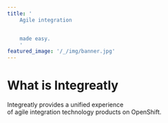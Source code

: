 ```yaml
---
title: '
    Agile integration


    made easy.
    '
featured_image: '/_/img/banner.jpg'
---
```


# What is Integreatly

Integreatly provides a unified experience  
of agile integration technology products on OpenShift. 